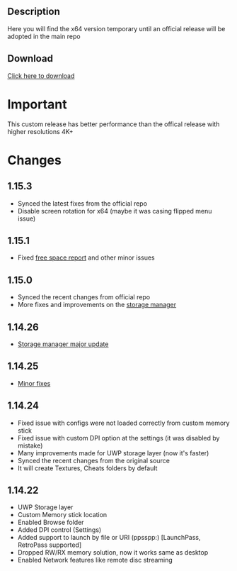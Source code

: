## Description
Here you will find the x64 version temporary until an official release will be adopted in the main repo

## Download

<a href="https://github.com/basharast/PPSSPP-UWP-ARM/raw/main/x64/PPSSPP%201.15.3.zip">Click here to download</a>

# Important

This custom release has better performance than the offical release with higher resolutions 4K+

# Changes 

## 1.15.3

- Synced the latest fixes from the official repo
- Disable screen rotation for x64 (maybe it was casing flipped menu issue)

## 1.15.1

- Fixed [free space report](https://github.com/hrydgard/ppsspp/pull/17350/commits/808ff28aa5daf81fcd652c4977d3926409569e9d) and other minor issues

## 1.15.0

- Synced the recent changes from official repo
- More fixes and improvements on the [storage manager](https://github.com/hrydgard/ppsspp/pull/17350/commits/9b0577351fde7ac334bec33ab603cc38b69196dd)

## 1.14.26

- [Storage manager major update](https://github.com/hrydgard/ppsspp/pull/17350/commits/05776ee6af55e162a378a8a384619e4f677ffa8b)

## 1.14.25

- [Minor fixes](https://github.com/hrydgard/ppsspp/pull/17350/commits/cb5d18cb03c6db300bc06027376412d53e783ee0)

## 1.14.24

- Fixed issue with configs were not loaded correctly from custom memory stick
- Fixed issue with custom DPI option at the settings (it was disabled by mistake)
- Many improvements made for UWP storage layer (now it's faster)
- Synced the recent changes from the original source
- It will create Textures, Cheats folders by default

## 1.14.22

- UWP Storage layer
- Custom Memory stick location
- Enabled Browse folder
- Added DPI control (Settings)
- Added support to launch by file or URI (ppsspp:) [LaunchPass, RetroPass supported]
- Dropped RW/RX memory solution, now it works same as desktop
- Enabled Network features like remote disc streaming
